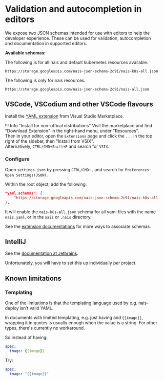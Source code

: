 # Validation and autocompletion in editors

We expose two JSON schemas intended for use with editors to help the developer experience. 
These can be used for validation, autocompletion and documentation in supported editors.

**Available schemas:**

The following is for all nais and default kubernetes resources available.
```
https://storage.googleapis.com/nais-json-schema-2c91/nais-k8s-all.json
```

The following is only for nais resources.
```
https://storage.googleapis.com/nais-json-schema-2c91/nais-all.json
```

## VSCode, VSCodium and other VSCode flavours

Install the [YAML extension](https://marketplace.visualstudio.com/items?itemName=redhat.vscode-yaml) from Visual Studio Marketplace. 

!!! Info "Install for non-offical distributions"
    Visit the marketplace and find "Download Extension" in the right-hand menu, under "Resources".  
		Then in your editor, open the `Extensions` page and click the `...` in the top right of the sidebar, then "Install from VSIX".  
		Alternatively, `CTRL/CMD+Shift+P` and search for `VSIX`.

### Configure
Open `settings.json` by pressing `CTRL/CMD+,` and search for `Preferences: Open Settings(JSON)`.

Within the root object, add the following:
```json
"yaml.schemas": {
	"https://storage.googleapis.com/nais-json-schema-2c91/nais-k8s-all.json": ["nais.yaml", "nais.yml", "nais/*", ".nais/*"],
},
```

It will enable the `nais-k8s-all.json` schema for all yaml files with the name `nais.yaml`, or in the `nais` or `.nais` directory.

See the [extension documentations](https://github.com/redhat-developer/vscode-yaml#associating-schemas) for more ways to associate schemas.

## IntelliJ

See the [documentation at Jetbrains](https://www.jetbrains.com/help/idea/json.html#ws_json_schema_add_custom).

Unfortunately, you will have to set this up individually per project.

## Known limitations

### Templating
One of the limitations is that the templating language used by e.g. nais-deploy isn't valid YAML.

In documents with limited templating, e.g. just having and `{{image}}`, wrapping it in quotes is usually enough when the value is a string.
For other types, there's currently no workaround.

So instead of having:

```yaml
spec:
  image: {{image}}
```

Try:

```yaml
spec:
  image: "{{image}}"
```
